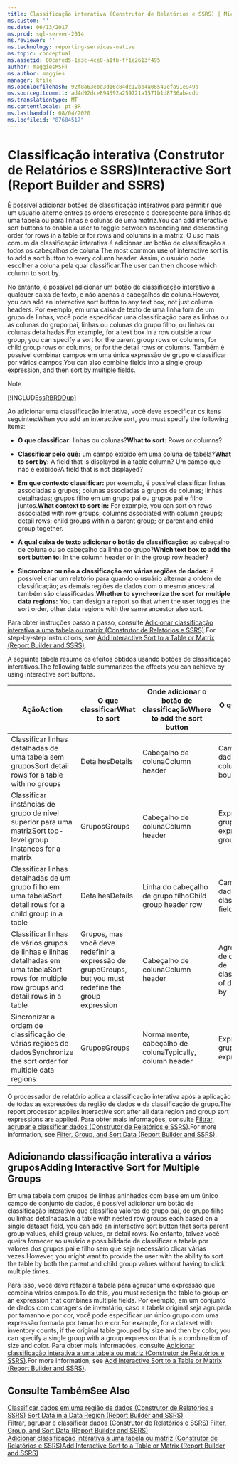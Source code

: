 ```yaml
---
title: Classificação interativa (Construtor de Relatórios e SSRS) | Microsoft Docs
ms.custom: ''
ms.date: 06/13/2017
ms.prod: sql-server-2014
ms.reviewer: ''
ms.technology: reporting-services-native
ms.topic: conceptual
ms.assetid: 00cafed5-1a3c-4ce0-a1fb-ff1e2613f495
author: maggiesMSFT
ms.author: maggies
manager: kfile
ms.openlocfilehash: 92f8a63ebd3d16c84dc12bb4a08549efa91e949a
ms.sourcegitcommit: ad4d92dce894592a259721a1571b1d8736abacdb
ms.translationtype: MT
ms.contentlocale: pt-BR
ms.lasthandoff: 08/04/2020
ms.locfileid: "87684517"
---
```

# <a name="interactive-sort-report-builder-and-ssrs"></a><span data-ttu-id="41773-102">Classificação interativa (Construtor de Relatórios e SSRS)</span><span class="sxs-lookup"><span data-stu-id="41773-102">Interactive Sort (Report Builder and SSRS)</span></span>
  <span data-ttu-id="41773-103">É possível adicionar botões de classificação interativos para permitir que um usuário alterne entres as ordens crescente e decrescente para linhas de uma tabela ou para linhas e colunas de uma matriz.</span><span class="sxs-lookup"><span data-stu-id="41773-103">You can add interactive sort buttons to enable a user to toggle between ascending and descending order for rows in a table or for rows and columns in a matrix.</span></span> <span data-ttu-id="41773-104">O uso mais comum da classificação interativa é adicionar um botão de classificação a todos os cabeçalhos de coluna.</span><span class="sxs-lookup"><span data-stu-id="41773-104">The most common use of interactive sort is to add a sort button to every column header.</span></span> <span data-ttu-id="41773-105">Assim, o usuário pode escolher a coluna pela qual classificar.</span><span class="sxs-lookup"><span data-stu-id="41773-105">The user can then choose which column to sort by.</span></span>  
  
 <span data-ttu-id="41773-106">No entanto, é possível adicionar um botão de classificação interativo a qualquer caixa de texto, e não apenas a cabeçalhos de coluna.</span><span class="sxs-lookup"><span data-stu-id="41773-106">However, you can add an interactive sort button to any text box, not just column headers.</span></span> <span data-ttu-id="41773-107">Por exemplo, em uma caixa de texto de uma linha fora de um grupo de linhas, você pode especificar uma classificação para as linhas ou as colunas do grupo pai, linhas ou colunas do grupo filho, ou linhas ou colunas detalhadas.</span><span class="sxs-lookup"><span data-stu-id="41773-107">For example, for a text box in a row outside a row group, you can specify a sort for the parent group rows or columns, for child group rows or columns, or for the detail rows or columns.</span></span> <span data-ttu-id="41773-108">Também é possível combinar campos em uma única expressão de grupo e classificar por vários campos.</span><span class="sxs-lookup"><span data-stu-id="41773-108">You can also combine fields into a single group expression, and then sort by multiple fields.</span></span>  
  
> [!NOTE]  
>  [!INCLUDE[ssRBRDDup](../../includes/ssrbrddup-md.md)]  
  
 <span data-ttu-id="41773-109">Ao adicionar uma classificação interativa, você deve especificar os itens seguintes:</span><span class="sxs-lookup"><span data-stu-id="41773-109">When you add an interactive sort, you must specify the following items:</span></span>  
  
-   <span data-ttu-id="41773-110">**O que classificar:** linhas ou colunas?</span><span class="sxs-lookup"><span data-stu-id="41773-110">**What to sort:** Rows or columns?</span></span>  
  
-   <span data-ttu-id="41773-111">**Classificar pelo quê:** um campo exibido em uma coluna de tabela?</span><span class="sxs-lookup"><span data-stu-id="41773-111">**What to sort by:** A field that is displayed in a table column?</span></span> <span data-ttu-id="41773-112">Um campo que não é exibido?</span><span class="sxs-lookup"><span data-stu-id="41773-112">A field that is not displayed?</span></span>  
  
-   <span data-ttu-id="41773-113">**Em que contexto classificar:** por exemplo, é possível classificar linhas associadas a grupos; colunas associadas a grupos de colunas; linhas detalhadas; grupos filho em um grupo pai ou grupos pai e filho juntos.</span><span class="sxs-lookup"><span data-stu-id="41773-113">**What context to sort in:** For example, you can sort on rows associated with row groups; columns associated with column groups; detail rows; child groups within a parent group; or parent and child group together.</span></span>  
  
-   <span data-ttu-id="41773-114">**A qual caixa de texto adicionar o botão de classificação:** ao cabeçalho de coluna ou ao cabeçalho da linha do grupo?</span><span class="sxs-lookup"><span data-stu-id="41773-114">**Which text box to add the sort button to:** In the column header or in the group row header?</span></span>  
  
-   <span data-ttu-id="41773-115">**Sincronizar ou não a classificação em várias regiões de dados:** é possível criar um relatório para quando o usuário alternar a ordem de classificação; as demais regiões de dados com o mesmo ancestral também são classificadas.</span><span class="sxs-lookup"><span data-stu-id="41773-115">**Whether to synchronize the sort for multiple data regions:** You can design a report so that when the user toggles the sort order, other data regions with the same ancestor also sort.</span></span>  
  
 <span data-ttu-id="41773-116">Para obter instruções passo a passo, consulte [Adicionar classificação interativa a uma tabela ou matriz &#40;Construtor de Relatórios e SSRS&#41;](add-interactive-sort-to-a-table-or-matrix-report-builder-and-ssrs.md).</span><span class="sxs-lookup"><span data-stu-id="41773-116">For step-by-step instructions, see [Add Interactive Sort to a Table or Matrix &#40;Report Builder and SSRS&#41;](add-interactive-sort-to-a-table-or-matrix-report-builder-and-ssrs.md).</span></span>  
  
 <span data-ttu-id="41773-117">A seguinte tabela resume os efeitos obtidos usando botões de classificação interativos.</span><span class="sxs-lookup"><span data-stu-id="41773-117">The following table summarizes the effects you can achieve by using interactive sort buttons.</span></span>  
  
|<span data-ttu-id="41773-118">Ação</span><span class="sxs-lookup"><span data-stu-id="41773-118">Action</span></span>|<span data-ttu-id="41773-119">O que classificar</span><span class="sxs-lookup"><span data-stu-id="41773-119">What to sort</span></span>|<span data-ttu-id="41773-120">Onde adicionar o botão de classificação</span><span class="sxs-lookup"><span data-stu-id="41773-120">Where to add the sort button</span></span>|<span data-ttu-id="41773-121">O que classificar</span><span class="sxs-lookup"><span data-stu-id="41773-121">What to sort on</span></span>|<span data-ttu-id="41773-122">Escopo da classificação</span><span class="sxs-lookup"><span data-stu-id="41773-122">Sort scope</span></span>|  
|------------|------------------|----------------------------------|---------------------|----------------|  
|<span data-ttu-id="41773-123">Classificar linhas detalhadas de uma tabela sem grupos</span><span class="sxs-lookup"><span data-stu-id="41773-123">Sort detail rows for a table with no groups</span></span>|<span data-ttu-id="41773-124">Detalhes</span><span class="sxs-lookup"><span data-stu-id="41773-124">Details</span></span>|<span data-ttu-id="41773-125">Cabeçalho de coluna</span><span class="sxs-lookup"><span data-stu-id="41773-125">Column header</span></span>|<span data-ttu-id="41773-126">Campo de conjunto de dados vinculado à coluna</span><span class="sxs-lookup"><span data-stu-id="41773-126">Dataset field bound to this column</span></span>|<span data-ttu-id="41773-127">Região de dados</span><span class="sxs-lookup"><span data-stu-id="41773-127">Data region</span></span>|  
|<span data-ttu-id="41773-128">Classificar instâncias de grupo de nível superior para uma matriz</span><span class="sxs-lookup"><span data-stu-id="41773-128">Sort top-level group instances for a matrix</span></span>|<span data-ttu-id="41773-129">Grupos</span><span class="sxs-lookup"><span data-stu-id="41773-129">Groups</span></span>|<span data-ttu-id="41773-130">Cabeçalho de coluna</span><span class="sxs-lookup"><span data-stu-id="41773-130">Column header</span></span>|<span data-ttu-id="41773-131">Expressão de grupo do grupo pai</span><span class="sxs-lookup"><span data-stu-id="41773-131">Group expression for parent group</span></span>|<span data-ttu-id="41773-132">Região de dados</span><span class="sxs-lookup"><span data-stu-id="41773-132">Data region</span></span>|  
|<span data-ttu-id="41773-133">Classificar linhas detalhadas de um grupo filho em uma tabela</span><span class="sxs-lookup"><span data-stu-id="41773-133">Sort detail rows for a child group in a table</span></span>|<span data-ttu-id="41773-134">Detalhes</span><span class="sxs-lookup"><span data-stu-id="41773-134">Details</span></span>|<span data-ttu-id="41773-135">Linha do cabeçalho de grupo filho</span><span class="sxs-lookup"><span data-stu-id="41773-135">Child group header row</span></span>|<span data-ttu-id="41773-136">Campo de conjunto de dados de classificação</span><span class="sxs-lookup"><span data-stu-id="41773-136">Dataset field to sort by</span></span>|<span data-ttu-id="41773-137">Grupo filho</span><span class="sxs-lookup"><span data-stu-id="41773-137">Child group</span></span>|  
|<span data-ttu-id="41773-138">Classificar linhas de vários grupos de linhas e linhas detalhadas em uma tabela</span><span class="sxs-lookup"><span data-stu-id="41773-138">Sort rows for multiple row groups and detail rows in a table</span></span>|<span data-ttu-id="41773-139">Grupos, mas você deve redefinir a expressão de grupo</span><span class="sxs-lookup"><span data-stu-id="41773-139">Groups, but you must redefine the group expression</span></span>|<span data-ttu-id="41773-140">Cabeçalho de coluna</span><span class="sxs-lookup"><span data-stu-id="41773-140">Column header</span></span>|<span data-ttu-id="41773-141">Agregação do campo de conjunto de dados de classificação</span><span class="sxs-lookup"><span data-stu-id="41773-141">Aggregate of dataset field to sort by</span></span>|<span data-ttu-id="41773-142">Região de dados</span><span class="sxs-lookup"><span data-stu-id="41773-142">Data region</span></span>|  
|<span data-ttu-id="41773-143">Sincronizar a ordem de classificação de várias regiões de dados</span><span class="sxs-lookup"><span data-stu-id="41773-143">Synchronize the sort order for multiple data regions</span></span>|<span data-ttu-id="41773-144">Grupos</span><span class="sxs-lookup"><span data-stu-id="41773-144">Groups</span></span>|<span data-ttu-id="41773-145">Normalmente, cabeçalho de coluna</span><span class="sxs-lookup"><span data-stu-id="41773-145">Typically, column header</span></span>|<span data-ttu-id="41773-146">Expressão de grupo</span><span class="sxs-lookup"><span data-stu-id="41773-146">Group expression</span></span>|<span data-ttu-id="41773-147">Dataset</span><span class="sxs-lookup"><span data-stu-id="41773-147">Dataset</span></span>|  
  
 <span data-ttu-id="41773-148">O processador de relatório aplica a classificação interativa após a aplicação de todas as expressões da região de dados e da classificação de grupo.</span><span class="sxs-lookup"><span data-stu-id="41773-148">The report processor applies interactive sort after all data region and group sort expressions are applied.</span></span> <span data-ttu-id="41773-149">Para obter mais informações, consulte [Filtrar, agrupar e classificar dados &#40;Construtor de Relatórios e SSRS&#41;](filter-group-and-sort-data-report-builder-and-ssrs.md).</span><span class="sxs-lookup"><span data-stu-id="41773-149">For more information, see [Filter, Group, and Sort Data &#40;Report Builder and SSRS&#41;](filter-group-and-sort-data-report-builder-and-ssrs.md).</span></span>  
  
## <a name="adding-interactive-sort-for-multiple-groups"></a><span data-ttu-id="41773-150">Adicionando classificação interativa a vários grupos</span><span class="sxs-lookup"><span data-stu-id="41773-150">Adding Interactive Sort for Multiple Groups</span></span>  
 <span data-ttu-id="41773-151">Em uma tabela com grupos de linhas aninhados com base em um único campo de conjunto de dados, é possível adicionar um botão de classificação interativo que classifica valores de grupo pai, de grupo filho ou linhas detalhadas.</span><span class="sxs-lookup"><span data-stu-id="41773-151">In a table with nested row groups each based on a single dataset field, you can add an interactive sort button that sorts parent group values, child group values, or detail rows.</span></span> <span data-ttu-id="41773-152">No entanto, talvez você queira fornecer ao usuário a possibilidade de classificar a tabela por valores dos grupos pai e filho sem que seja necessário clicar várias vezes.</span><span class="sxs-lookup"><span data-stu-id="41773-152">However, you might want to provide the user with the ability to sort the table by both the parent and child group values without having to click multiple times.</span></span>  
  
 <span data-ttu-id="41773-153">Para isso, você deve refazer a tabela para agrupar uma expressão que combina vários campos.</span><span class="sxs-lookup"><span data-stu-id="41773-153">To do this, you must redesign the table to group on an expression that combines multiple fields.</span></span> <span data-ttu-id="41773-154">Por exemplo, em um conjunto de dados com contagens de inventário, caso a tabela original seja agrupada por tamanho e por cor, você pode especificar um único grupo com uma expressão formada por tamanho e cor.</span><span class="sxs-lookup"><span data-stu-id="41773-154">For example, for a dataset with inventory counts, if the original table grouped by size and then by color, you can specify a single group with a group expression that is a combination of size and color.</span></span> <span data-ttu-id="41773-155">Para obter mais informações, consulte [Adicionar classificação interativa a uma tabela ou matriz &#40;Construtor de Relatórios e SSRS&#41;](add-interactive-sort-to-a-table-or-matrix-report-builder-and-ssrs.md).</span><span class="sxs-lookup"><span data-stu-id="41773-155">For more information, see [Add Interactive Sort to a Table or Matrix &#40;Report Builder and SSRS&#41;](add-interactive-sort-to-a-table-or-matrix-report-builder-and-ssrs.md).</span></span>  
  
## <a name="see-also"></a><span data-ttu-id="41773-156">Consulte Também</span><span class="sxs-lookup"><span data-stu-id="41773-156">See Also</span></span>  
 <span data-ttu-id="41773-157">[Classificar dados em uma região de dados &#40;Construtor de Relatórios e SSRS&#41;](sort-data-in-a-data-region-report-builder-and-ssrs.md) </span><span class="sxs-lookup"><span data-stu-id="41773-157">[Sort Data in a Data Region &#40;Report Builder and SSRS&#41;](sort-data-in-a-data-region-report-builder-and-ssrs.md) </span></span>  
 <span data-ttu-id="41773-158">[Filtrar, agrupar e classificar dados &#40;Construtor de Relatórios e SSRS&#41;](filter-group-and-sort-data-report-builder-and-ssrs.md) </span><span class="sxs-lookup"><span data-stu-id="41773-158">[Filter, Group, and Sort Data &#40;Report Builder and SSRS&#41;](filter-group-and-sort-data-report-builder-and-ssrs.md) </span></span>  
 [<span data-ttu-id="41773-159">Adicionar classificação interativa a uma tabela ou matriz &#40;Construtor de Relatórios e SSRS&#41;</span><span class="sxs-lookup"><span data-stu-id="41773-159">Add Interactive Sort to a Table or Matrix &#40;Report Builder and SSRS&#41;</span></span>](add-interactive-sort-to-a-table-or-matrix-report-builder-and-ssrs.md)  
  
  
